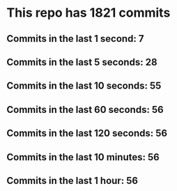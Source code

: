 # This repo has 1821 commits

## Commits in the last 1 second: 7
## Commits in the last 5 seconds: 28
## Commits in the last 10 seconds: 55
## Commits in the last 60 seconds: 56
## Commits in the last 120 seconds: 56
## Commits in the last 10 minutes: 56
## Commits in the last 1 hour: 56
